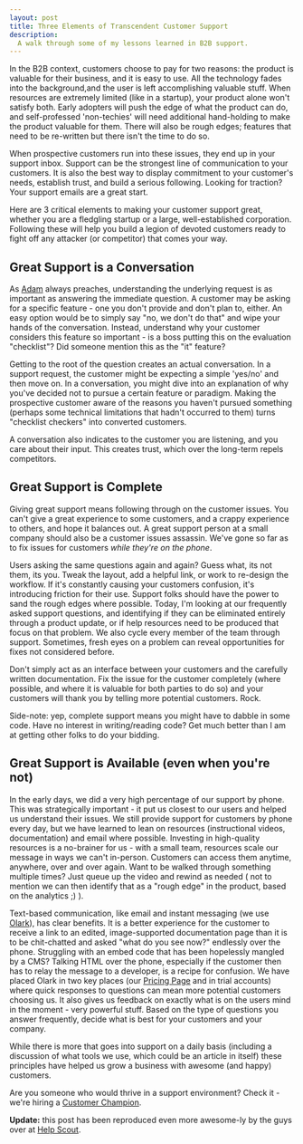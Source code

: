 ```yaml
---
layout: post
title: Three Elements of Transcendent Customer Support
description: 
  A walk through some of my lessons learned in B2B support.
---
```


In the B2B context, customers choose to pay for two reasons: the product is valuable for their business, and it is easy to use. All the technology fades into the background,and the user is left accomplishing valuable stuff. When resources are extremely limited (like in a startup), your product alone won't satisfy both. Early adopters will push the edge of what the product can do, and self-professed 'non-techies' will need additional hand-holding to make the product valuable for them. There will also be rough edges; features that need to be re-written but there isn't the time to do so. 

When prospective customers run into these issues, they end up in your support inbox. Support can be the strongest line of communication to your customers. It is also the best way to display commitment to your customer's needs, establish trust, and build a serious following. Looking for traction? Your support emails are a great start.

Here are 3 critical elements to making your customer support great, whether you are a fledgling startup or a large, well-established corporation. Following these will help you build a legion of devoted customers ready to fight off any attacker (or competitor) that comes your way.


## Great Support is a Conversation

As [Adam]("https://twitter.com/#!/adamzais") always preaches, understanding the underlying request is as important as answering the immediate question. A customer may be asking for a specific feature - one you don't provide and don't plan to, either. An easy option would be to simply say "no, we don't do that" and wipe your hands of the conversation. Instead, understand why your customer considers this feature so important - is a boss putting this on the evaluation "checklist"? Did someone mention this as the "it" feature?

Getting to the root of the question creates an actual conversation. In a support request, the customer might be expecting a simple 'yes/no' and then move on. In a conversation, you might dive into an explanation of why you've decided not to pursue a certain feature or paradigm. Making the prospective customer aware of the reasons you haven't pursued something (perhaps some technical limitations that hadn't occurred to them) turns "checklist checkers" into converted customers. 

A conversation also indicates to the customer you are listening, and you care about their input. This creates trust, which over the long-term repels competitors.


## Great Support is Complete

Giving great support means following through on the customer issues. You can't give a great experience to some customers, and a crappy experience to others, and hope it balances out. A great support person at a small company should also be a customer issues assassin. We've gone so far as to fix issues for customers *while they're on the phone*.

Users asking the same questions again and again? Guess what, its not them, its you. Tweak the layout, add a helpful link, or work to re-design the workflow. If it's constantly causing your customers confusion, it's introducing friction for their use. Support folks should have the power to sand the rough edges where possible. Today, I'm looking at our frequently asked support questions, and identifying if they can be eliminated entirely through a product update, or if help resources need to be produced that focus on that problem. We also cycle every member of the team through support. Sometimes, fresh eyes on a problem can reveal opportunities for fixes not considered before.

Don't simply act as an interface between your customers and the carefully written documentation. Fix the issue for the customer completely (where possible, and where it is valuable for both parties to do so) and your customers will thank you by telling more potential customers. Rock.

Side-note: yep, complete support means you might have to dabble in some code. Have no interest in writing/reading code? Get much better than I am at getting other folks to do your bidding. 


## Great Support is Available (even when you're not)

In the early days, we did a very high percentage of our support by phone. This was strategically important - it put us closest to our users and helped us understand their issues. We still provide support for customers by phone every day, but we have learned to lean on resources (instructional videos, documentation) and email where possible. 
Investing in high-quality resources is a no-brainer for us - with a small team, resources scale our message in ways we can't in-person. Customers can access them anytime, anywhere, over and over again. Want to be walked through something multiple times? Just queue up the video and rewind as needed ( not to mention we can then identify that as a "rough edge" in the product, based on the analytics ;) ). 

Text-based communication, like email and instant messaging (we use [Olark]("http://olark.com")), has clear benefits. It is a better experience for the customer to receive a link to an edited, image-supported documentation page than it is to be chit-chatted and asked "what do you see now?" endlessly over the phone. Struggling with an embed code that has been hopelessly mangled by a CMS? Talking HTML over the phone, especially if the customer then has to relay the message to a developer, is a recipe for confusion. We have placed Olark in two key places (our [Pricing Page]("http://wistia.com/pricing") and in trial accounts) where quick responses to questions can mean more potential customers choosing us. It also gives us feedback on exactly what is on the users mind in the moment - very powerful stuff. Based on the type of questions you answer frequently, decide what is best for your customers and your company.

While there is more that goes into support on a daily basis (including a discussion of what tools we use, which could be an article in itself) these principles have helped us grow a business with awesome (and happy) customers.


Are you someone who would thrive in a support environment? Check it - we're hiring a [Customer Champion]( "http://wistia.theresumator.com/apply/kfxfXl/Customer-Champion-Apprentice.html" ).

**Update:** this post has been reproduced even more awesome-ly by the guys over at [Help Scout]( "https://www.helpscout.net/blog/three-elements-of-transcendent-customer-support/" ).
